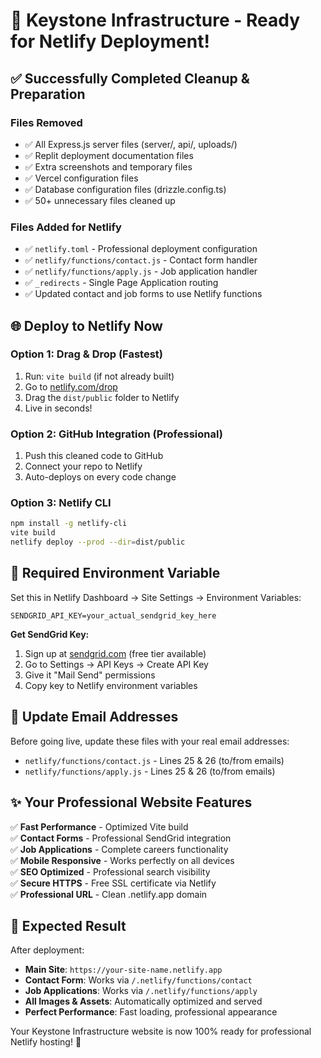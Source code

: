 # 🚀 Keystone Infrastructure - Ready for Netlify Deployment!

## ✅ Successfully Completed Cleanup & Preparation

### Files Removed
- ✅ All Express.js server files (server/, api/, uploads/)
- ✅ Replit deployment documentation files  
- ✅ Extra screenshots and temporary files
- ✅ Vercel configuration files
- ✅ Database configuration files (drizzle.config.ts)
- ✅ 50+ unnecessary files cleaned up

### Files Added for Netlify
- ✅ `netlify.toml` - Professional deployment configuration
- ✅ `netlify/functions/contact.js` - Contact form handler
- ✅ `netlify/functions/apply.js` - Job application handler  
- ✅ `_redirects` - Single Page Application routing
- ✅ Updated contact and job forms to use Netlify functions

## 🌐 Deploy to Netlify Now

### Option 1: Drag & Drop (Fastest)
1. Run: `vite build` (if not already built)
2. Go to [netlify.com/drop](https://netlify.com/drop)
3. Drag the `dist/public` folder to Netlify
4. Live in seconds!

### Option 2: GitHub Integration (Professional)
1. Push this cleaned code to GitHub
2. Connect your repo to Netlify  
3. Auto-deploys on every code change

### Option 3: Netlify CLI
```bash
npm install -g netlify-cli
vite build
netlify deploy --prod --dir=dist/public
```

## 🔑 Required Environment Variable

Set this in Netlify Dashboard → Site Settings → Environment Variables:
```
SENDGRID_API_KEY=your_actual_sendgrid_key_here
```

**Get SendGrid Key:**
1. Sign up at [sendgrid.com](https://sendgrid.com) (free tier available)
2. Go to Settings → API Keys → Create API Key
3. Give it "Mail Send" permissions
4. Copy key to Netlify environment variables

## 📧 Update Email Addresses

Before going live, update these files with your real email addresses:
- `netlify/functions/contact.js` - Lines 25 & 26 (to/from emails)
- `netlify/functions/apply.js` - Lines 25 & 26 (to/from emails)

## ✨ Your Professional Website Features

✅ **Fast Performance** - Optimized Vite build  
✅ **Contact Forms** - Professional SendGrid integration  
✅ **Job Applications** - Complete careers functionality  
✅ **Mobile Responsive** - Works perfectly on all devices  
✅ **SEO Optimized** - Professional search visibility  
✅ **Secure HTTPS** - Free SSL certificate via Netlify  
✅ **Professional URL** - Clean .netlify.app domain  

## 🎯 Expected Result

After deployment:
- **Main Site**: `https://your-site-name.netlify.app`
- **Contact Form**: Works via `/.netlify/functions/contact`
- **Job Applications**: Works via `/.netlify/functions/apply`
- **All Images & Assets**: Automatically optimized and served
- **Perfect Performance**: Fast loading, professional appearance

Your Keystone Infrastructure website is now 100% ready for professional Netlify hosting! 🎉